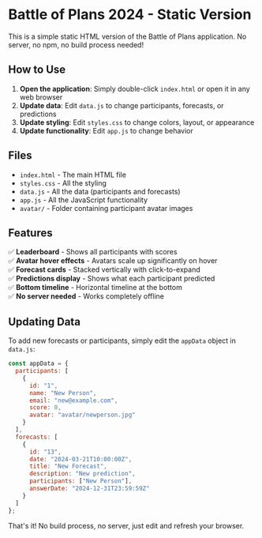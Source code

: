 # Battle of Plans 2024 - Static Version

This is a simple static HTML version of the Battle of Plans application. No server, no npm, no build process needed!

## How to Use

1. **Open the application**: Simply double-click `index.html` or open it in any web browser
2. **Update data**: Edit `data.js` to change participants, forecasts, or predictions
3. **Update styling**: Edit `styles.css` to change colors, layout, or appearance
4. **Update functionality**: Edit `app.js` to change behavior

## Files

- `index.html` - The main HTML file
- `styles.css` - All the styling
- `data.js` - All the data (participants and forecasts)
- `app.js` - All the JavaScript functionality
- `avatar/` - Folder containing participant avatar images

## Features

✅ **Leaderboard** - Shows all participants with scores  
✅ **Avatar hover effects** - Avatars scale up significantly on hover  
✅ **Forecast cards** - Stacked vertically with click-to-expand  
✅ **Predictions display** - Shows what each participant predicted  
✅ **Bottom timeline** - Horizontal timeline at the bottom  
✅ **No server needed** - Works completely offline  

## Updating Data

To add new forecasts or participants, simply edit the `appData` object in `data.js`:

```javascript
const appData = {
  participants: [
    {
      id: "1",
      name: "New Person",
      email: "new@example.com",
      score: 0,
      avatar: "avatar/newperson.jpg"
    }
  ],
  forecasts: [
    {
      id: "13",
      date: "2024-03-21T10:00:00Z",
      title: "New Forecast",
      description: "New prediction",
      participants: ["New Person"],
      answerDate: "2024-12-31T23:59:59Z"
    }
  ]
};
```

That's it! No build process, no server, just edit and refresh your browser. 